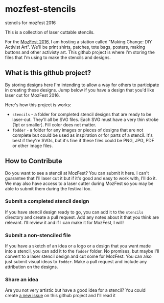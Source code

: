 # mozfest-stencils
stencils for mozfest 2016


This is a collection of laser cuttable stencils.

For the [MozFest 2016](https://mozillafestival.org/), I am hosting a station called "Making Change: DIY Activist Art". We'll be print shirts, patches, tote bags, posters, making buttons and other activisty art. This github project is where I'm storing the files that I'm using to make the stencils and designs.

## What is this github project?

By storing designs here I'm intending to allow a way for others to participate in creating these designs. Jump below if you have a design that you'd like laser cut for MozFest 2016.

Here's how this project is works:

 * `stencils` - a folder for completed stencil designs that are ready to be laser-cut. They'll all be SVG files. Each SVG must have a very thin stroke (1pt or smaller). Fill color does not matter.
 * `fodder` - a folder for any images or pieces of designs that are not complete but could be used as inspiration or for parts of a stencil. It's best if they're SVGs, but it's fine if these files could be PNG, JPG, PDF or other image files.

## How to Contribute

Do you want to see a stencil at MozFest? You can submit it here. I can't guarantee that I'll laser cut it but if it's good and easy to work with, I'll do it. We may also have access to a laser cutter during MozFest so you may be able to submit them during the festival too.

### Submit a completed stencil design

If you have stencil design ready to go, you can add it to the `stencils` directory and create a pull request. Add any notes about it that you think are relevant. I'll review it and if I can make it for MozFest, I will!

### Submit a non-stenciled file

If you have a sketch of an idea or a logo or a design that you want made into a stencil, you can add it to the `fodder` folder. No promises, but maybe I'll convert to a laser stencil design and cut some for MozFest. You can also just submit visual ideas to `fodder`. Make a pull request and include any attribution on the designs.

### Share an idea

Are you not very artistic but have a good idea for a stencil? You could create [a new issue](https://github.com/drewrwilson/mozfest-stencils/issues/new) on this github project and I'll read it
